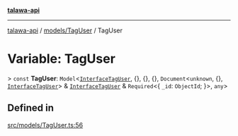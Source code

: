 [**talawa-api**](../../../README.md)

***

[talawa-api](../../../modules.md) / [models/TagUser](../README.md) / TagUser

# Variable: TagUser

\> `const` **TagUser**: `Model`\<[`InterfaceTagUser`](../interfaces/InterfaceTagUser.md), \{\}, \{\}, \{\}, `Document`\<`unknown`, \{\}, [`InterfaceTagUser`](../interfaces/InterfaceTagUser.md)\> & [`InterfaceTagUser`](../interfaces/InterfaceTagUser.md) & `Required`\<\{ `_id`: `ObjectId`; \}\>, `any`\>

## Defined in

[src/models/TagUser.ts:56](https://github.com/PalisadoesFoundation/talawa-api/blob/039b0f127fb8caa46d57186ab4b3bb27fe150903/src/models/TagUser.ts#L56)
